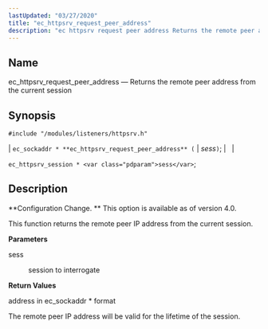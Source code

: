 ```yaml
---
lastUpdated: "03/27/2020"
title: "ec_httpsrv_request_peer_address"
description: "ec httpsrv request peer address Returns the remote peer address from the current session ec sockaddr ec httpsrv request peer address sess ec httpsrv session sess Configuration Change This option is available as of version 4 0 This function returns the remote peer IP address from the current session sess..."
---
```


<a name="apis.ec_httpsrv_request_peer_address"></a> 
## Name

ec_httpsrv_request_peer_address — Returns the remote peer address from the current session

## Synopsis

`#include "/modules/listeners/httpsrv.h"`

| `ec_sockaddr * **ec_httpsrv_request_peer_address** (` | <var class="pdparam">sess</var>`)`; |   |

`ec_httpsrv_session * <var class="pdparam">sess</var>`;<a name="idp7250064"></a> 
## Description

**Configuration Change. ** This option is available as of version 4.0.

This function returns the remote peer IP address from the current session.

**<a name="idp7252992"></a> Parameters**

<dl class="variablelist">

<dt>sess</dt>

<dd>

session to interrogate

</dd>

</dl>

**<a name="idp7255728"></a> Return Values**

address in ec_sockaddr * format

The remote peer IP address will be valid for the lifetime of the session.